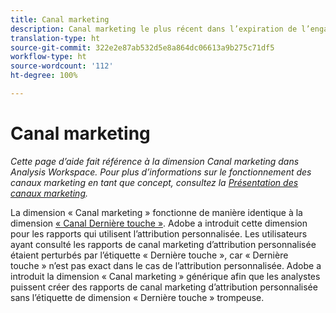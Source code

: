 ```yaml
---
title: Canal marketing
description: Canal marketing le plus récent dans l’expiration de l’engagement du visiteur.
translation-type: ht
source-git-commit: 322e2e87ab532d5e8a864dc06613a9b275c71df5
workflow-type: ht
source-wordcount: '112'
ht-degree: 100%

---
```



# Canal marketing

*Cette page d’aide fait référence à la dimension Canal marketing dans Analysis Workspace. Pour plus d’informations sur le fonctionnement des canaux marketing en tant que concept, consultez la [Présentation des canaux marketing](../c-marketing-channels/c-getting-started-mchannel.md).*

La dimension « Canal marketing » fonctionne de manière identique à la dimension [« Canal Dernière touche »](last-touch-channel.md). Adobe a introduit cette dimension pour les rapports qui utilisent l’attribution personnalisée. Les utilisateurs ayant consulté les rapports de canal marketing d’attribution personnalisée étaient perturbés par l’étiquette « Dernière touche », car « Dernière touche » n’est pas exact dans le cas de l’attribution personnalisée. Adobe a introduit la dimension « Canal marketing » générique afin que les analystes puissent créer des rapports de canal marketing d’attribution personnalisée sans l’étiquette de dimension « Dernière touche » trompeuse.
